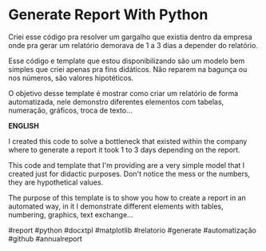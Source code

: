 # Generate Report With Python
 
Criei esse código pra resolver um gargalho que existia dentro da empresa onde pra gerar um relatório demorava de 1 a 3 dias a depender do relatório.

Esse código e template que estou disponibilizando são um modelo bem simples que criei apenas pra fins didáticos. Não reparem na bagunça ou nos números, são valores hipotéticos.

O objetivo desse template é mostrar como criar um relatório de forma automatizada, nele demonstro diferentes elementos com tabelas, numeração, gráficos, troca de texto...

<b>ENGLISH</b>

I created this code to solve a bottleneck that existed within the company where to generate a report it took 1 to 3 days depending on the report.

This code and template that I'm providing are a very simple model that I created just for didactic purposes. Don't notice the mess or the numbers, they are hypothetical values.

The purpose of this template is to show you how to create a report in an automated way, in it I demonstrate different elements with tables, numbering, graphics, text exchange...

#report #python #docxtpl #matplotlib #relatorio #generate #automatização #github #annualreport
